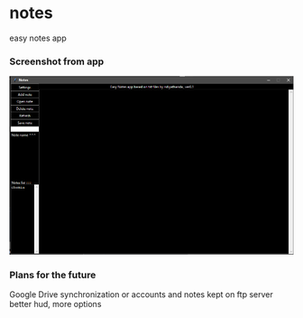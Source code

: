 # notes
easy notes app

### Screenshot from app
![](bbb.png)

### Plans for the future

Google Drive synchronization 
or
accounts and notes kept on ftp server
better hud, more options
